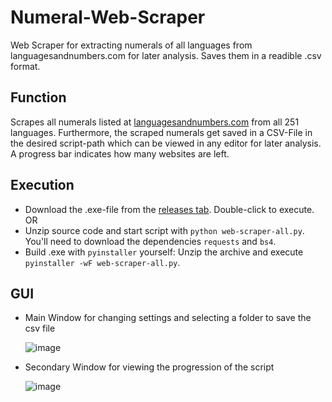 # Numeral-Web-Scraper
Web Scraper for extracting numerals of all languages from languagesandnumbers.com for later analysis. Saves them in a readible .csv format.
## Function
Scrapes all numerals listed at [languagesandnumbers.com](https://www.languagesandnumbers.com/) from all 251 languages. Furthermore, the scraped numerals get saved in a CSV-File in the desired script-path which can be viewed in any editor for later analysis. A progress bar indicates how many websites are left.
## Execution
- Download the .exe-file from the [releases tab](https://github.com/mrtnbm/Web-Scraper-Public-/releases). Double-click to execute. OR
- Unzip source code and start script with `python web-scraper-all.py`. You'll need to download the dependencies `requests` and `bs4`.
- Build .exe with `pyinstaller` yourself: Unzip the archive and execute ```pyinstaller -wF web-scraper-all.py```.
## GUI
- Main Window for changing settings and selecting a folder to save the csv file  

  ![image](https://user-images.githubusercontent.com/49289399/145732853-98b9c086-eeb3-4257-8568-5a20d9e455b5.png)
- Secondary Window for viewing the progression of the script  

  ![image](https://user-images.githubusercontent.com/49289399/145732832-71deabe4-26da-445e-ba60-669a7f1b6202.png)

